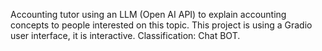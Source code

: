 Accounting tutor using an LLM (Open AI API) to explain accounting concepts to people interested on this topic.
This project is using a Gradio user interface, it is interactive.
Classification: Chat BOT.
